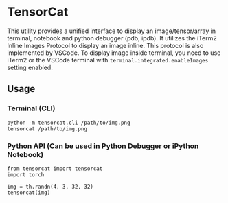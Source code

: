 # TensorCat

This utility provides a unified interface to display an image/tensor/array in terminal, notebook and python debugger (pdb, ipdb). It utilizes the iTerm2 Inline Images Protocol to display an image inline. This protocol is also implemented by VSCode. To display image inside terminal, you need to use iTerm2 or the VSCode terminal with `terminal.integrated.enableImages` setting enabled.

## Usage

### Terminal (CLI)
```
python -m tensorcat.cli /path/to/img.png
tensorcat /path/to/img.png
```

### Python API (Can be used in Python Debugger or iPython Notebook)
```
from tensorcat import tensorcat
import torch
 
img = th.randn(4, 3, 32, 32)
tensorcat(img)
```
